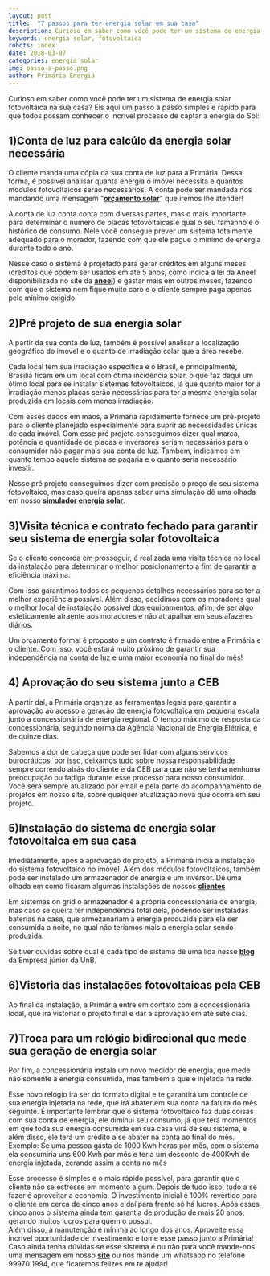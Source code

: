 ```yaml
---
layout: post
title:  "7 passos para ter energia solar em sua casa"
description: Curioso em saber como você pode ter um sistema de energia solar fotovoltaica na sua casa?[...]
keywords: energia solar, fotovoltaica
robots: index
date: 2018-03-07
categories: energia solar
img: passo-a-passo.png
author: Primária Energia
---
```


Curioso em saber como você pode ter um sistema de energia solar fotovoltaica na sua casa? Eis aqui um passo a passo simples e rápido para que todos possam conhecer o incrível processo de captar a energia do Sol:

## 1)Conta de luz para calcúlo da energia solar necessária
 O cliente manda uma cópia da sua conta de luz para a Primária. Dessa forma, é possível analisar quanta energia o imóvel necessita e quantos módulos fotovoltaicos serão necessários.
A conta pode ser mandada nos mandando uma mensagem "**[orçamento solar](http://www.primariaenergia.com/contact.html)**" que iremos lhe atender!

A conta de luz conta conta com diversas partes, mas o mais importante para determinar o número de placas fotovoltaicas e qual o seu tamanho é o histórico de consumo. Nele você consegue prever um sistema totalmente adequado para o morador, fazendo com que ele pague o mínimo de energia durante todo o ano.  
  
Nesse caso o sistema é projetado para gerar créditos em alguns meses (créditos que podem ser usados em até 5 anos, como indica a lei da Aneel disponibilizada no site da  **[aneel](http://www2.aneel.gov.br/cedoc/ren2015687.pdf)**) e gastar mais em outros meses, fazendo com que o sistema nem fique muito caro e o cliente sempre paga apenas pelo mínimo exigido.

## 2)Pré projeto de sua energia solar
 A partir da sua conta de luz, também é possível analisar a localização geográfica do imóvel e o quanto de irradiação solar que a área recebe.  
  
Cada local tem sua irradiação específica e o Brasil, e principalmente, Brasília ficam em um local com ótima incidência solar, o que faz daqui um ótimo local para se instalar sistemas fotovoltaicos, já que quanto maior for a irradiação menos placas serão necessárias para ter a mesma energia solar produzida em locais com menos irradiação.  

Com esses dados em mãos, a Primária rapidamente fornece um pré-projeto para o cliente planejado especialmente para suprir as necessidades únicas de cada imóvel. Com esse pré projeto conseguimos dizer qual marca, potência e quantidade de placas e inversores seriam necessários para o consumidor não pagar mais sua conta de luz. Também, indicamos em quanto tempo aquele sistema se pagaria e o quanto seria necessário investir.
  
Nesse pré projeto conseguimos dizer com precisão o preço de seu sistema fotovoltaico, mas caso queira apenas saber uma simulação dê uma olhada em nosso **[simulador energia solar](http://www.primariaenergia.com/simulador2.html)**.

## 3)Visita técnica e contrato fechado para garantir seu sistema de energia solar fotovoltaica
Se o cliente concorda em prosseguir, é realizada uma visita técnica no local da instalação para determinar o melhor posicionamento a fim de garantir a eficiência máxima.  
  
Com isso garantimos todos os pequenos detalhes necessários para se ter a melhor experiência possível. Além disso, decidimos com os moradores qual o melhor local de instalação possível dos equipamentos, afim, de ser algo esteticamente atraente aos moradores e não atrapalhar em seus afazeres diários.

Um orçamento formal é proposto e um contrato é firmado entre a Primária e o cliente. Com isso, você estará muito próximo de garantir sua independência na conta de luz e uma maior economia no final do mês!

## 4) Aprovação do seu sistema junto a CEB
A partir daí, a Primária organiza as ferramentas legais para garantir a aprovação ao acesso a geração de energia fotovoltaica em pequena escala junto a concessionária de energia regional. O tempo máximo de resposta da concessionária, segundo norma da Agência Nacional de Energia Elétrica, é de quinze dias.  
  
Sabemos a dor de cabeça que pode ser lidar com alguns serviços burocráticos, por isso, deixamos tudo sobre nossa responsabilidade sempre correndo atrás do cliente e da CEB para que não se tenha nenhuma preocupação ou fadiga durante esse processo para nosso consumidor. Você será sempre atualizado por email e pela parte do acompanhamento de projetos em nosso site, sobre qualquer atualização nova que ocorra em seu projeto.

## 5)Instalação do sistema de energia solar fotovoltaica em sua casa
 Imediatamente, após a aprovação do projeto, a Primária inicia a instalação do sistema fotovoltaico no imóvel. Além dos módulos fotovoltaicos, também pode ser instalado um armazenador de energia e um inversor. Dê uma olhada em como ficaram algumas instalações de nossos **[clientes](http://www.primariaenergia.com/portifolio.html)**
 
Em sistemas on grid o armazenador é a própria concessionária de energia, mas caso se queira ter independência total dela, podendo ser instaladas baterias na casa, que armezanariam a energia produzida para ela ser consumida a noite, no qual não teríamos mais a energia solar sendo produzida. 

Se tiver dúvidas sobre qual é cada tipo de sistema dê uma lida nesse **[blog](http://enetec.unb.br/blog/on-grid-off-grid/)** da Empresa júnior da UnB.

## 6)Vistoria das instalações fotovoltaicas pela CEB
 Ao final da instalação, a Primária entre em contato com a concessionária local, que irá vistoriar o projeto final e dar a aprovação em até sete dias.

## 7)Troca para um relógio bidirecional que mede sua geração de energia solar
 Por fim, a concessionária instala um novo medidor de energia, que mede não somente a energia consumida, mas também a que é injetada na rede.  
  
Esse novo relógio irá ser do formato digital e te garantirá um controle de sua energia injetada na rede, que irá abater em sua conta na fatura do mês seguinte. É importante lembrar que o sistema fotovoltaico faz duas coisas com sua conta de energia, ele diminui seu consumo, já que terá momentos em que toda sua energia consumida em sua casa virá de seu sistema, e além disso, ele terá um crédito a se abater na conta ao final do mês.  
Exemplo: Se uma pessoa gasta de 1000 Kwh horas por mês, com o sistema ela consumiria uns 600 Kwh por mês e teria um desconto de 400Kwh de energia injetada, zerando assim a conta no mês

Esse processo é simples e o mais rápido possível, para garantir que o cliente não se estresse em momento algum. Depois de tudo isso, tudo a se fazer é aproveitar a economia. O investimento inicial é 100% revertido para o cliente em cerca de cinco anos e daí para frente só há lucros. Após esses cinco anos o sistema ainda tem garantia de produção de mais 20 anos, gerando muitos lucros para quem o possui.    
Além disso, a manutenção é mínima ao longo dos anos. Aproveite essa incrível oportunidade de investimento e tome esse passo junto a Primária!
Caso ainda tenha dúvidas se esse sistema é ou não para você mande-nos uma mensagem em nosso **[site](http://www.primariaenergia.com)** ou nos mande um whatsapp no telefone 99970 1994, que ficaremos felizes em te ajudar!
